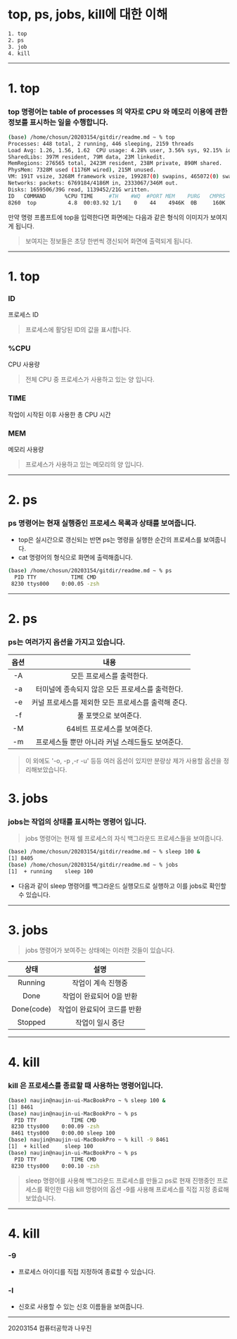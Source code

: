 

# top, ps, jobs, kill에 대한 이해





``` bash
1. top
2. ps
3. job
4. kill
```
***

# 1. top
### top 명령어는 table of processes 의 약자로 CPU 와 메모리 이용에 관한 정보를 표시하는 일을 수행합니다.
``` bash
(base) /home/chosun/20203154/gitdir/readme.md ~ % top
Processes: 448 total, 2 running, 446 sleeping, 2159 threads            23:44:33
Load Avg: 1.26, 1.56, 1.62  CPU usage: 4.28% user, 3.56% sys, 92.15% idle
SharedLibs: 397M resident, 79M data, 23M linkedit.
MemRegions: 276565 total, 2423M resident, 238M private, 890M shared.
PhysMem: 7328M used (1176M wired), 215M unused.
VM: 191T vsize, 3268M framework vsize, 199287(0) swapins, 465072(0) swapouts.
Networks: packets: 6769184/4186M in, 2333067/346M out.
Disks: 1659506/39G read, 1139452/21G written.
ID   COMMAND      %CPU TIME     #TH    #WQ  #PORT MEM    PURG   CMPRS  PGRP
8260  top          4.8  00:03.92 1/1    0    44    4946K  0B     160K   8260

```

만약 명령 프롬프트에 top을 입력한다면 화면에는 다음과 같은 형식의 이미지가 보여지게 됩니다.
>보여지는 정보들은 초당 한번씩 갱신되어 화면에 출력되게 됩니다.
---
# 1. top
### ID
프로세스 ID
>프로세스에 활당된 ID의 값을 표시합니다.
### %CPU
CPU 사용량 
>전체 CPU 중 프로세스가 사용하고 있는 양 입니다.
### TIME
작업이 시작된 이후 사용한 총 CPU 시간
### MEM
메모리 사용량
>프로세스가 사용하고 있는 메모리의 양 입니다.
---

# 2. ps 
### ps 명령어는 현재 실행중인 프로세스 목록과 상태를 보여줍니다.
+ top은 실시간으로 갱신되는 반면 ps는 명령을 실행한 순간의 프로세스를 보여줍니다.
+ cat 명령어의 형식으로 화면에 출력해줍니다.
``` bash
(base) /home/chosun/20203154/gitdir/readme.md ~ % ps
  PID TTY           TIME CMD
 8230 ttys000    0:00.05 -zsh
```
---

# 2. ps 
### ps는 여러가지 옵션을 가지고 있습니다.
|옵션|내용|
|:--:|:--:|
|-A|모든 프로세스를 출력한다.|
|-a|터미널에 종속되지 않은 모든 프로세스를 출력한다.|
|-e|커널 프로세스를 제외한 모든 프로세스를 출력해 준다.|
|-f|풀 포맷으로 보여준다.|
|-M|64비트 프로세스를 보여준다.|
|-m|프로세스들 뿐만 아니라 커널 스레드들도 보여준다.|

>이 외에도 '-o, -p ,-r -u' 등등 여러 옵션이 있지만 분량상 제가 사용할 옵션을 정리해보았습니다.
# 3. jobs
### jobs는 작업의 상태를 표시하는 명령어 입니다.
>jobs 명령어는 현재 쉘 프로세스의 자식 백그라운드 프로세스들을 보여줍니다.

``` bash
(base) /home/chosun/20203154/gitdir/readme.md ~ % sleep 100 &
[1] 8405
(base) /home/chosun/20203154/gitdir/readme.md ~ % jobs
[1]  + running    sleep 100
```
+ 다음과 같이 sleep 명령어를 백그라운드 실행모드로 실행하고 이를 jobs로 확인할 수 있습니다.
---
# 3. jobs
>jobs 명령어가 보여주는 상태에는 이러한 것들이 있습니다.


|상태|설명|
|:--:|:--:|
|Running|작업이 계속 진행중|
|Done|작업이 완료되어 0을 반환|
|Done(code)|작업이 완료되어 코드를 반환|
|Stopped|작업이 일시 중단|
---
# 4. kill
### kill 은 프로세스를 종료할 때 사용하는 명령어입니다.
``` bash
(base) naujin@naujin-ui-MacBookPro ~ % sleep 100 &
[1] 8461
(base) naujin@naujin-ui-MacBookPro ~ % ps
  PID TTY           TIME CMD
 8230 ttys000    0:00.09 -zsh
 8461 ttys000    0:00.00 sleep 100
(base) naujin@naujin-ui-MacBookPro ~ % kill -9 8461
[1]  + killed     sleep 100
(base) naujin@naujin-ui-MacBookPro ~ % ps
  PID TTY           TIME CMD
 8230 ttys000    0:00.10 -zsh
```
> sleep 명령어를 사용해 백그라운드 프로세스를 만들고 ps로 현재 진행중인 프로세스를 확인한 다음 kill 명령어의 옵션 -9를 사용해 프로세스를 직접 지정 종료해 보았습니다.
---
# 4. kill
### -9
+ 프로세스 아이디를 직접 지정하여 종료할 수 있습니다.
### -l
+ 신호로 사용할 수 있는 신호 이름들을 보여줍니다.
---
20203154 컴퓨터공학과 나우진



